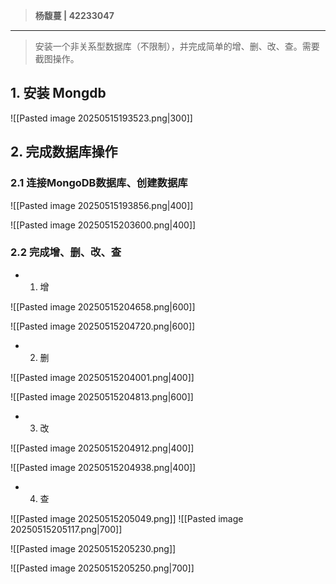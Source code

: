 > **杨馥蔓 | 42233047**

---

> 安装一个非关系型数据库（不限制），并完成简单的增、删、改、查。需要截图操作。

## 1. 安装 Mongdb

![[Pasted image 20250515193523.png|300]]

## 2. 完成数据库操作
### 2.1 连接MongoDB数据库、创建数据库

![[Pasted image 20250515193856.png|400]]

![[Pasted image 20250515203600.png|400]]

### 2.2 完成增、删、改、查

- 1. 增

![[Pasted image 20250515204658.png|600]]

![[Pasted image 20250515204720.png|600]]

- 2. 删

![[Pasted image 20250515204001.png|400]]

![[Pasted image 20250515204813.png|600]]

- 3. 改

![[Pasted image 20250515204912.png|400]]

![[Pasted image 20250515204938.png|400]]

<div STYLE="page-break-after: always;"></div>

- 4. 查

![[Pasted image 20250515205049.png]]
![[Pasted image 20250515205117.png|700]]

![[Pasted image 20250515205230.png]]

![[Pasted image 20250515205250.png|700]]

